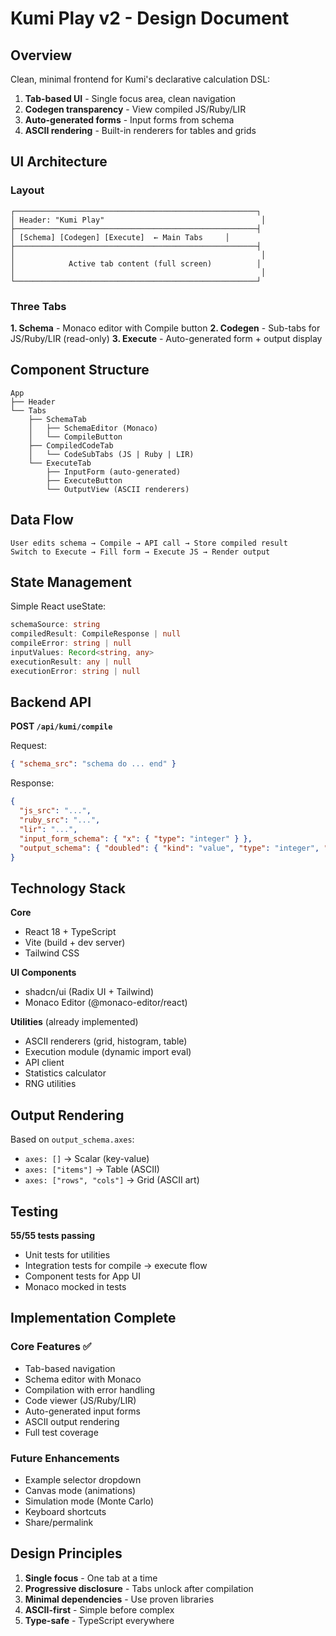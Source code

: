 # Kumi Play v2 - Design Document

## Overview

Clean, minimal frontend for Kumi's declarative calculation DSL:
1. **Tab-based UI** - Single focus area, clean navigation
2. **Codegen transparency** - View compiled JS/Ruby/LIR
3. **Auto-generated forms** - Input forms from schema
4. **ASCII rendering** - Built-in renderers for tables and grids

## UI Architecture

### Layout
```
┌──────────────────────────────────────────────────────┐
│ Header: "Kumi Play"                                   │
├──────────────────────────────────────────────────────┤
│ [Schema] [Codegen] [Execute]  ← Main Tabs     │
├──────────────────────────────────────────────────────┤
│                                                       │
│            Active tab content (full screen)          │
│                                                       │
└──────────────────────────────────────────────────────┘
```

### Three Tabs

**1. Schema** - Monaco editor with Compile button
**2. Codegen** - Sub-tabs for JS/Ruby/LIR (read-only)
**3. Execute** - Auto-generated form + output display

## Component Structure

```
App
├── Header
└── Tabs
    ├── SchemaTab
    │   ├── SchemaEditor (Monaco)
    │   └── CompileButton
    ├── CompiledCodeTab
    │   └── CodeSubTabs (JS | Ruby | LIR)
    └── ExecuteTab
        ├── InputForm (auto-generated)
        ├── ExecuteButton
        └── OutputView (ASCII renderers)
```

## Data Flow

```
User edits schema → Compile → API call → Store compiled result
Switch to Execute → Fill form → Execute JS → Render output
```

## State Management

Simple React useState:
```typescript
schemaSource: string
compiledResult: CompileResponse | null
compileError: string | null
inputValues: Record<string, any>
executionResult: any | null
executionError: string | null
```

## Backend API

**POST `/api/kumi/compile`**

Request:
```json
{ "schema_src": "schema do ... end" }
```

Response:
```json
{
  "js_src": "...",
  "ruby_src": "...",
  "lir": "...",
  "input_form_schema": { "x": { "type": "integer" } },
  "output_schema": { "doubled": { "kind": "value", "type": "integer", "axes": [] } }
}
```

## Technology Stack

**Core**
- React 18 + TypeScript
- Vite (build + dev server)
- Tailwind CSS

**UI Components**
- shadcn/ui (Radix UI + Tailwind)
- Monaco Editor (@monaco-editor/react)

**Utilities** (already implemented)
- ASCII renderers (grid, histogram, table)
- Execution module (dynamic import eval)
- API client
- Statistics calculator
- RNG utilities

## Output Rendering

Based on `output_schema.axes`:
- `axes: []` → Scalar (key-value)
- `axes: ["items"]` → Table (ASCII)
- `axes: ["rows", "cols"]` → Grid (ASCII art)

## Testing

**55/55 tests passing**
- Unit tests for utilities
- Integration tests for compile → execute flow
- Component tests for App UI
- Monaco mocked in tests

## Implementation Complete

### Core Features ✅
- Tab-based navigation
- Schema editor with Monaco
- Compilation with error handling
- Code viewer (JS/Ruby/LIR)
- Auto-generated input forms
- ASCII output rendering
- Full test coverage

### Future Enhancements
- Example selector dropdown
- Canvas mode (animations)
- Simulation mode (Monte Carlo)
- Keyboard shortcuts
- Share/permalink

## Design Principles

1. **Single focus** - One tab at a time
2. **Progressive disclosure** - Tabs unlock after compilation
3. **Minimal dependencies** - Use proven libraries
4. **ASCII-first** - Simple before complex
5. **Type-safe** - TypeScript everywhere
